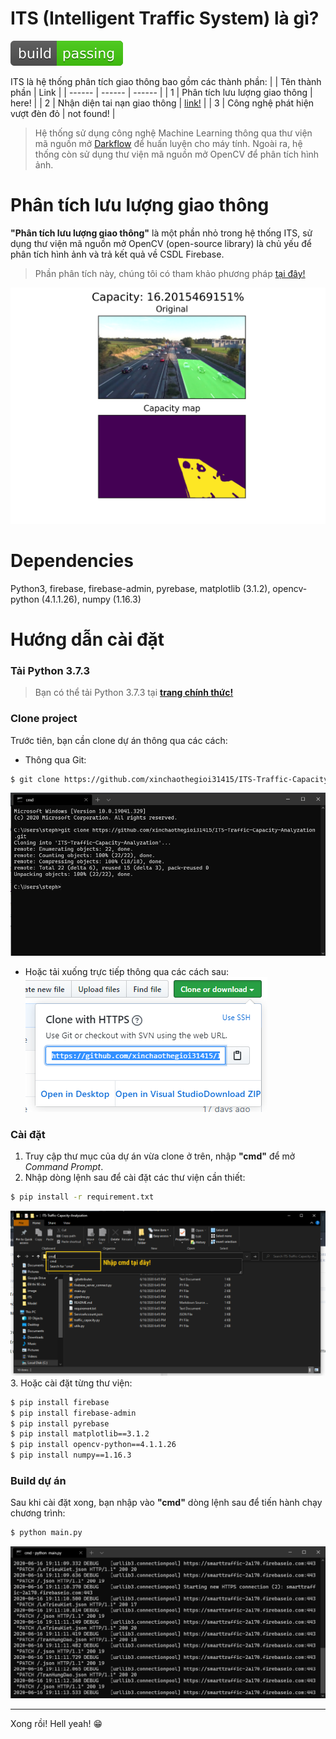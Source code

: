 # ITS (Intelligent Traffic System) là gì?
[![Build Status](/images/passing.svg/)](/)

ITS là hệ thống phân tích giao thông bao gồm các thành phần:
|  | Tên thành phần | Link |
| ------ | ------ | ------ |
| 1 | Phân tích lưu lượng giao thông | here! |
| 2 | Nhận diện tai nạn giao thông | [link!](https://github.com/xinchaothegioi31415/Accident_Machine-learning) |
| 3 | Công nghệ phát hiện vượt đèn đỏ | not found! |

>Hệ thống sử dụng công nghệ Machine Learning thông qua thư viện mã nguồn mở [Darkflow](https://github.com/thtrieu/darkflow) để huấn luyện cho máy tính.
>Ngoài ra, hệ thống còn sử dụng thư viện mã nguồn mở OpenCV để phân tích hình ảnh.

# Phân tích lưu lượng giao thông
**"Phân tích lưu lượng giao thông"** là một phần nhỏ trong hệ thống ITS, sử dụng thư viện mã nguồn mở OpenCV (open-source library) là chủ yếu để phân tích hình ảnh và trả kết quả về CSDL Firebase.
> Phần phân tích này, chúng tôi có tham khảo phương pháp [tại đây!](https://github.com/creotiv/object_detection_projects/tree/master/opencv_traffic_capacity_counting)

![Image](/images/intro.png/ "Hệ thống phân tích lưu lượng giao thông")

# Dependencies
Python3, firebase, firebase-admin, pyrebase, matplotlib (3.1.2), opencv-python (4.1.1.26), numpy (1.16.3)

# Hướng dẫn cài đặt
### Tải Python 3.7.3
> Bạn có thể tải Python 3.7.3 tại **[trang chính thức!](https://www.python.org/downloads/release/python-373/)**
### Clone project
Trước tiên, bạn cần clone dự án thông qua các cách:
- Thông qua Git:
```sh
$ git clone https://github.com/xinchaothegioi31415/ITS-Traffic-Capacity-Analyzation.git
```
![Image](/images/image2.png/ "Image2")
- Hoặc tải xuống trực tiếp thông qua các cách sau:
![Image](/images/image1.png/ "Image1")
### Cài đặt
1. Truy cập thư mục của dự án vừa clone ở trên, nhập **"cmd"** để mở *Command Prompt*.
2. Nhập dòng lệnh sau để cài đặt các thư viện cần thiết:
```sh
$ pip install -r requirement.txt
```
![Image](/images/image3.png/ "Image3")
3. Hoặc cài đặt từng thư viện:
```sh
$ pip install firebase
$ pip install firebase-admin
$ pip install pyrebase
$ pip install matplotlib==3.1.2
$ pip install opencv-python==4.1.1.26
$ pip install numpy==1.16.3
```
### Build dự án
Sau khi cài đặt xong, bạn nhập vào **"cmd"** dòng lệnh sau để tiến hành chạy chương trình:
```sh
$ python main.py
```
![Image](/images/image4.png/ "Image4")
***
Xong rồi! Hell yeah! 😁
